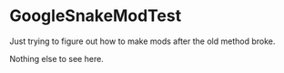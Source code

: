 # GoogleSnakeModTest

Just trying to figure out how to make mods after the old method broke.

Nothing else to see here.
